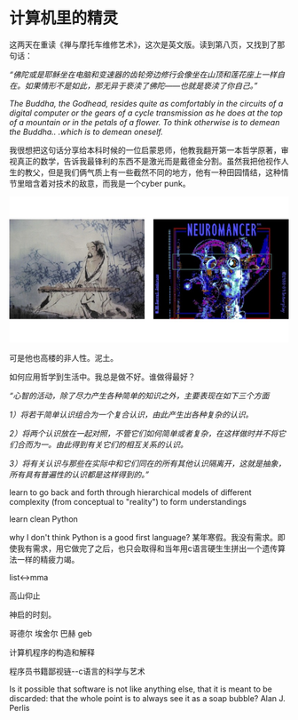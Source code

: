 # 计算机里的精灵

这两天在重读《禅与摩托车维修艺术》，这次是英文版。读到第八页，又找到了那句话：

*“佛陀或是耶稣坐在电脑和变速器的齿轮旁边修行会像坐在山顶和莲花座上一样自在。如果情形不是如此，那无异于亵渎了佛陀——也就是亵渎了你自己。”*

*The Buddha, the Godhead, resides quite as comfortably in the circuits 
of a digital computer or the gears of a cycle transmission as he does at the top of a mountain or in the petals of a flower. To think 
otherwise is to demean the Buddha.. .which is to demean oneself.*


我很想把这句话分享给本科时候的一位启蒙恩师，他教我翻开第一本哲学原著，审视真正的数学，告诉我最锋利的东西不是激光而是戴德金分割。虽然我把他视作人生的教父，但是我们俩气质上有一些截然不同的地方，他有一种田园情结，这种情节里暗含着对技术的敌意，而我是一个cyber punk。

![differ](https://raw.githubusercontent.com/lambdamore/lambdamore.github.io/master/figures/programming/difference.jpg)



可是他也高楼的非人性。泥土。

如何应用哲学到生活中。我总是做不好。谁做得最好？

*“心智的活动，除了尽力产生各种简单的知识之外，主要表现在如下三个方面*

*1）将若干简单认识组合为一个复合认识，由此产生出各种复杂的认识。*

*2）将两个认识放在一起对照，不管它们如何简单或者复杂，在这样做时并不将它们合而为一。由此得到有关它们的相互关系的认识。*

*3）将有关认识与那些在实际中和它们同在的所有其他认识隔离开，这就是抽象，所有具有普遍性的认识都是这样得到的。”*

learn to go back and forth through hierarchical models of different complexity 
(from conceptual to "reality") to form understandings

learn clean Python 

why I don't think Python is a good first language? 某年寒假。我没有需求。即使我有需求，用它做完了之后，也只会取得和当年用c语言硬生生拼出一个遗传算法一样的精疲力竭。


list<->mma


高山仰止



神启的时刻。



哥德尔 埃舍尔 巴赫 geb

计算机程序的构造和解释

程序员书籍鄙视链--c语言的科学与艺术

Is it possible that software is not like anything else, that it
is meant to be discarded: that the whole point is to always
see it as a soap bubble?
Alan J. Perlis

